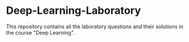 # Deep-Learning-Laboratory
This repository contains all the laboratory questions and their solutions in the course "Deep Learning".
